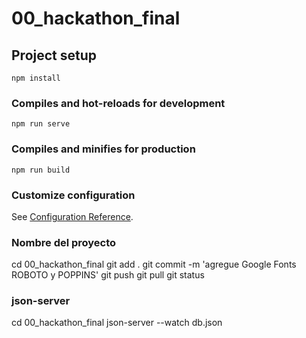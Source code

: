 # 00_hackathon_final

## Project setup

```
npm install
```

### Compiles and hot-reloads for development

```
npm run serve
```

### Compiles and minifies for production

```
npm run build
```

### Customize configuration

See [Configuration Reference](https://cli.vuejs.org/config/).

### Nombre del proyecto

cd 00_hackathon_final
git add .
git commit -m 'agregue Google Fonts ROBOTO y POPPINS'
git push
git pull
git status

### json-server

cd 00_hackathon_final
json-server --watch db.json
